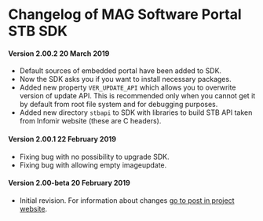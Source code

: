 # Changelog of MAG Software Portal STB SDK

#### Version 2.00.2 20 March 2019
* Default sources of embedded portal have been added to SDK.
* Now the SDK asks you if you want to install necessary packages.
* Added new property `VER_UPDATE_API` which allows you to overwrite version of update API. This is recommended only when you cannot get it by default from root file system and for debugging purposes.
* Added new directory `stbapi` to SDK with libraries to build STB API taken from Infomir website (these are C headers).

#### Version 2.00.1 22 February 2019
* Fixing bug with no possibility to upgrade SDK.
* Fixing bug with allowing empty imageupdate.

#### Version 2.00-beta 20 February 2019
* Initial revision. For information about changes [go to post in project website](https://firmware.magboxes.xyz/2018/02/20/introducing-modified-stb-sdk).
